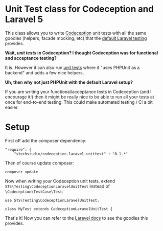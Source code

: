 Unit Test class for Codeception and Laravel 5
====================

This class allows you to write [Codeception](http://codeception.com/) unit tests with all the same goodies (helpers, facade mocking, etc) that the [default Laravel testing](http://laravel.com/docs/4.2/testing) provides.

**Wait, _unit tests_ in Codeception? I thought Codeception was for functional and acceptance testing?**

It is. However it can also run [unit tests](http://codeception.com/docs/06-UnitTests) where it "uses PHPUnit as a backend" and adds a few nice helpers.

**Uh, then why not just PHPUnit with the default Laravel setup?**

If you are writing your functional/acceptance tests in Codeception (and I encourage it!) then it might be really nice to be able to run all your tests at once for end-to-end testing. This could make automated testing / CI a bit easier.

Setup
====================

First off add the composer dependency:

    "require": {
        "stechstudio/codeception-laravel-unittest" : "0.1.*"

Then of course update composer:

    composer update

Now when writing your Codeception unit tests, extend `STS\Testing\CodeceptionLaravelUnitTest` instead of `\Codeception\TestCase\Test`:

    use STS\Testing\CodeceptionLaravelUnitTest;

    class MyTest extends CodeceptionLaravelUnitTest {

That's it! Now you can refer to the [Laravel docs](http://laravel.com/docs/4.2/testing) to see the goodies this provides.
